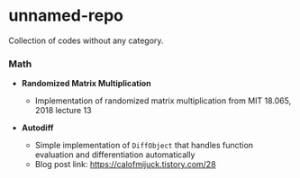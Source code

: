 # unnamed-repo
Collection of codes without any category.

### Math

- **Randomized Matrix Multiplication**
  - Implementation of randomized matrix multiplication from MIT 18.065, 2018 lecture 13

- **Autodiff**
  - Simple implementation of `DiffObject` that handles function evaluation and differentiation automatically
  - Blog post link: https://calofmijuck.tistory.com/28
